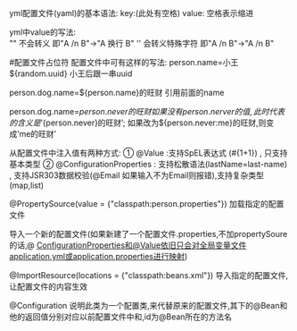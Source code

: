 ﻿yml配置文件(yaml)的基本语法: key:(此处有空格) value:     空格表示缩进

yml中value的写法:  
 "" 不会转义            即"A /n B"→"A 换行 B" 
 '' 会转义特殊字符   	即"A /n B"→"A /n B"

#配置文件占位符
配置文件中可有这样的写法:
person.name=小王${random.uuid}  小王后跟一串uuid

person.dog.name=${person.name}的旺财 引用前面的name

person.dog.name=${person.never}的旺财 如果没有person.nerver的值,此时代表的含义是’${person.never}的旺财’;
如果改为${person.never:me}的旺财,则变成’me的旺财’



从配置文件中注入值有两种方式:
① @Value :支持SpEL表达式 (#{1+1}) , 只支持基本类型
② @ConfigurationProperties : 支持松散语法(lastName=last-name) , 支持JSR303数据校验(@Email 如果输入不为Email则报错),支持复杂类型(map,list)

@PropertySource(value = {"classpath:person.properties"})
加载指定的配置文件 

导入一个新的配置文件(如果新建了一个配置文件.properties,不加propertySoure的话,@ ConfigurationProperties和@Value依旧只会对全局变量文件application.yml或application.properties进行映射)

@ImportResource(locations = {"classpath:beans.xml"})
导入指定的配置文件,让配置文件的内容生效

@Configuration
说明此类为一个配置类,来代替原来的配置文件,其下的@Bean和他的返回值分别对应以前配置文件中<Bean></Bean>和<value></value>,id为@Bean所在的方法名
